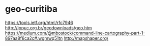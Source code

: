 # geo-curitiba

https://tools.ietf.org/html/rfc7946
http://ippuc.org.br/geodownloads/geo.htm
https://medium.com/@mbostock/command-line-cartography-part-1-897aa8f8ca2c#.wgmwq51tn
http://mapshaper.org/